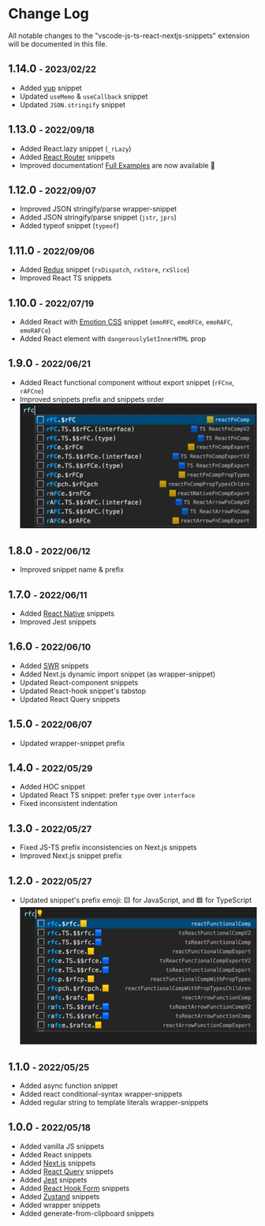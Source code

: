 # Change Log

All notable changes to the "vscode-js-ts-react-nextjs-snippets" extension will be documented in this file.

## 1.14.0 <small>- 2023/02/22</small>

- Added [yup](https://www.npmjs.com/package/yup) snippet
- Updated `useMemo` & `useCallback` snippet
- Updated `JSON.stringify` snippet

## 1.13.0 <small>- 2022/09/18</small>

- Added React.lazy snippet (`_rLazy`)
- Added [React Router](https://reactrouter.com/) snippets
- Improved documentation! [Full Examples](./snippets.md) are now available 🥳

## 1.12.0 <small>- 2022/09/07</small>

- Improved JSON stringify/parse wrapper-snippet
- Added JSON stringify/parse snippet (`jstr`, `jprs`)
- Added typeof snippet (`typeof`)

## 1.11.0 <small>- 2022/09/06</small>

- Added [Redux](https://react-redux.js.org/) snippet (`rxDispatch`, `rxStore`, `rxSlice`)
- Improved React TS snippets

## 1.10.0 <small>- 2022/07/19</small>

- Added React with [Emotion CSS](https://emotion.sh/docs/introduction) snippet (`emoRFC`, `emoRFCe`, `emoRAFC`, `emoRAFCe`)
- Added React element with `dangerouslySetInnerHTML` prop

## 1.9.0 <small>- 2022/06/21</small>

- Added React functional component without export snippet (`rFCne`, `rAFCne`)
- Improved snippets prefix and snippets order  
  <img src="./images/snippet-prefix-v1.9.0.jpg" alt="Snippet prefix v1.9.0" width="500px" />

## 1.8.0 <small>- 2022/06/12</small>

- Improved snippet name & prefix

## 1.7.0 <small>- 2022/06/11</small>

- Added [React Native](https://reactnative.dev/) snippets
- Improved Jest snippets

## 1.6.0 <small>- 2022/06/10</small>

- Added [SWR](https://swr.vercel.app/) snippets
- Added Next.js dynamic import snippet (as wrapper-snippet)
- Updated React-component snippets
- Updated React-hook snippet's tabstop
- Updated React Query snippets

## 1.5.0 <small>- 2022/06/07</small>

- Updated wrapper-snippet prefix

## 1.4.0 <small>- 2022/05/29</small>

- Added HOC snippet
- Updated React TS snippet: prefer `type` over `interface`
- Fixed inconsistent indentation

## 1.3.0 <small>- 2022/05/27</small>

- Fixed JS-TS prefix inconsistencies on Next.js snippets
- Improved Next.js snippet prefix

## 1.2.0 <small>- 2022/05/27</small>

- Updated snippet's prefix emoji: 🟨 for JavaScript, and 🟦 for TypeScript  
  <img src="./images/snippet-prefix-emoji.jpg" alt="Snippet prefix emoji" width="500px" />

## 1.1.0 <small>- 2022/05/25</small>

- Added async function snippet
- Added react conditional-syntax wrapper-snippets
- Added regular string to template literals wrapper-snippets

## 1.0.0 <small>- 2022/05/18</small>

- Added vanilla JS snippets
- Added React snippets
- Added [Next.js](https://nextjs.org/) snippets
- Added [React Query](https://react-query.tanstack.com/) snippets
- Added [Jest](https://jestjs.io/) snippets
- Added [React Hook Form](https://react-hook-form.com/) snippets
- Added [Zustand](https://www.npmjs.com/package/zustand) snippets
- Added wrapper snippets
- Added generate-from-clipboard snippets
